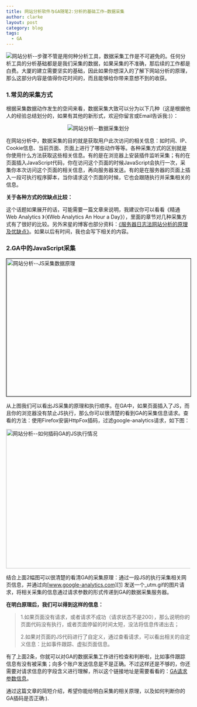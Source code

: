 ```yaml
---
title: 网站分析软件与GA随笔2:分析的基础工作–数据采集
author: clarke
layout: post
category: blog
tags:
  - GA
---
```

<img class="alignleft  wp-image-92" title="网站分析--步骤" src="http://itweb.me/wp-content/uploads/2011/06/webanalytics-step.jpg" alt="网站分析--步骤" />不管是用何种分析工具，数据采集工作是不可避免的。任何分析工具的分析基础都是是我们采集的数据，如果采集的不准确，那后续的工作都是白费。大厦的建立需要坚实的基础，因此如果你想深入的了解下网站分析的原理，那么这部分内容是值得你花时间的，而且能够给你带来意想不到的收获。<!--more-->

### 1.常见的采集方式

根据采集数据动作发生的空间来看，数据采集大致可以分为以下几种（这是根据他人的经验总结划分的，如果有其他的新形式，欢迎你留言或Email告诉我:)）：

<p style="text-align: center;">
  <img class="aligncenter  wp-image-91" title="数据采集划分" src="http://itweb.me/wp-content/uploads/2011/06/data-collect.jpg" alt="网站分析--数据采集划分" />
</p>

在网站分析中，数据采集的目的就是获取用户此次访问的相关信息：如时间、IP、Cookie信息、当前页面、页面上进行了哪些动作等等。各种采集方式的区别就是你使用什么方法获取这些相关信息。有的是在浏览器上安装插件监听采集；有的在页面插入JavaScript代码，你在访问这个页面的时候JavaScript会执行一次，采集你本次访问这个页面的相关信息，再向服务器发送。有的是在服务器的页面上插入一段可执行程序脚本，当你请求这个页面的时候，它也会跟随执行并采集相关的信息。

**关于各种方式的优缺点比较：**

这个话题如果展开的话，可能需要一篇文章来说明，我建议你可以看看《精通Web Analytics 》（《Web Analytics An Hour a Day》），里面的章节对几种采集方式有了很好的比较。另外宋星的博客也部分资料：<a href="http://www.chinawebanalytics.cn/wa-server-logfile-basic-pros-and-cons/" target="_blank">《服务器日志法网站分析的原理及优缺点》</a>。如果以后有时间，我也会写下相关的内容。

### 2.GA中的JavaScript采集

<img class="aligncenter" style="border: 1px solid black;" src="http://itweb.me/wp-content/uploads/2011/06/zrclip_004n36e6a814.png" alt="网站分析--JS采集数据原理" width="650" height="376" />

从上图我们可以看出JS采集的原理和执行顺序。在GA中，如果页面插入了JS，而且你的浏览器没有禁止JS执行，那么你可以很清楚的看到GA的采集信息请求。查看的方法：使用Firefox安装HttpFox插码，过滤google-analytics请求，如下图：

<img class="aligncenter" src="http://itweb.me/wp-content/uploads/2011/06/zrclip_005p2acdd8a5.png" alt="网站分析--如何插码GA的JS执行情况" width="712" height="381" />

结合上面2幅图可以很清楚的看清GA的采集原理：通过一段JS的执行采集相关网页信息，并通过向[www.google-analytics.com][1] 发送一个_utm.gif的图片请求，将相关采集的信息通过请求参数的形式传递到GA的数据采集服务器。

**在明白原理后，我们可以得到这样的信息：**

> 1.如果页面没有请求，或者请求不成功（请求状态不是200），那么说明你的页面代码没有执行，或者页面停留的时间太短，没法将信息传递出去；
> 
> 2.如果对页面的JS代码进行了自定义，通过查看请求，可以看出相关的自定义信息：比如事件跟踪、虚拟页面信息。

有了上面2条，你就可以对GA的数据采集工作进行检查和判断啦，比如事件跟踪信息有没有被采集；向多个账户发送信息是不是正确。不过这样还是不够的，你还需要对请求信息的字段含义进行理解，所以这个链接地址是需要看看的：<a href="http://code.google.com/intl/zh-CN/apis/analytics/docs/concepts/gaConceptsOverview.html#gifParameters" target="_blank">GA请求参数信息</a>。

通过这篇文章的简短介绍，希望你能给明白采集的相关原理，以及如何判断你的GA插码是否正确:).

 [1]: http://www.google-analytics.com